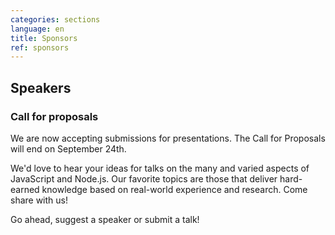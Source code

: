 ```yaml
---
categories: sections
language: en
title: Sponsors
ref: sponsors
---
```


## Speakers

### Call for proposals

We are now accepting submissions for presentations. The Call for Proposals will end on September 24th.

We'd love to hear your ideas for talks on the many and varied aspects of JavaScript and Node.js. Our favorite topics are those that deliver hard-earned knowledge based on real-world experience and research. Come share with us!

Go ahead, suggest a speaker or submit a talk!